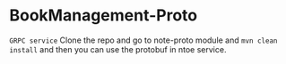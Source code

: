 # BookManagement-Proto

`GRPC service` 
Clone the repo and go to note-proto module and `mvn clean install` and then you can use the protobuf in ntoe service.
